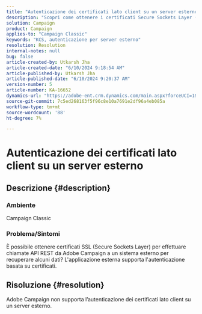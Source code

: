```yaml
---
title: "Autenticazione dei certificati lato client su un server esterno"
description: "Scopri come ottenere i certificati Secure Sockets Layer (SSL) in Adobe Campaign Classic."
solution: Campaign
product: Campaign
applies-to: "Campaign Classic"
keywords: "KCS, autenticazione per server esterno"
resolution: Resolution
internal-notes: null
bug: false
article-created-by: Utkarsh Jha
article-created-date: "6/10/2024 9:18:54 AM"
article-published-by: Utkarsh Jha
article-published-date: "6/10/2024 9:20:37 AM"
version-number: 5
article-number: KA-16652
dynamics-url: "https://adobe-ent.crm.dynamics.com/main.aspx?forceUCI=1&pagetype=entityrecord&etn=knowledgearticle&id=43889171-0a27-ef11-840a-6045bd026b83"
source-git-commit: 7c5ed268163f5f96c8e10a7691e2df96a4eb085a
workflow-type: tm+mt
source-wordcount: '88'
ht-degree: 7%

---
```


# Autenticazione dei certificati lato client su un server esterno

## Descrizione {#description}


### <b>Ambiente</b>

Campaign Classic



### <b>Problema/Sintomi</b>

È possibile ottenere certificati SSL (Secure Sockets Layer) per effettuare chiamate API REST da Adobe Campaign a un sistema esterno per recuperare alcuni dati? L&#39;applicazione esterna supporta l&#39;autenticazione basata su certificati.


## Risoluzione {#resolution}

Adobe Campaign non supporta l’autenticazione dei certificati lato client su un server esterno.